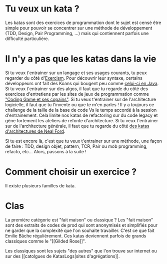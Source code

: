 # Tu veux un kata ?

Les katas sont des exercices de programmation dont le sujet est censé être simple pour pouvoir se concentrer sur une méthode de développement (TDD, Design, Pair Programming, ...) mais qui contiennent parfois une difficulté particulière.

# Il n'y a pas que les katas dans la vie
Si tu veux t'entrainer sur un langage et ses usages courants, tu peux regarder du côté d'[Exercism](https://exercism.org). Pour découvrir leur syntaxe, certains développeurs ont fait des Koans qui bougent peu comme [celui-ci en Java](https://github.com/matyb/java-koans).
Si tu veux t'entrainer sur des algos, il faut que tu regarde du côté des exercices d'entretiens par les sites de jeux de programmation comme ["Coding Game et ses copains"](https://www.codingame.com/work/blog/coding-assessment-tools/best-recruitment-tools-assess-recruit-programmers/).
Si tu veux t'entrainer sur de l'architecture logicielle, il faut que tu l'invente ou que te m'en parles !
Il y a toujours ce challenge de la taille de la base de code Vs le temps accordé à la session d'entrainement.
Cela limite nos katas de refactoring sur du code legacy et gène fortement les ateliers de refonte d'architecture.
Si tu veux t'entrainer sur de l'architecture générale, il faut que tu regarde du côté [des katas d'architectures de Neal Ford](https://www.architecturalkatas.com/).

Si tu est encore là, c'est que tu veux t'entrainer sur une méthode, une façon de faire : TDD, design objet, pattern, TCR, Pair ou mob programming, refacto, etc...
Alors, passons à la suite !

# Comment choisir un exercice ?

Il existe plusieurs familles de kata.
# Clas
La première catégorie est "fait maison" ou classique ?
Les "fait maison" sont des extraits de codes de prod qui sont anonymisés et simplifiés pour ne garder que la complexité que l'on souhaite travailler.
C'est ce que fait Emilie Bâche régulièrement.
Ces katas deviennent parfois de grands classiques comme le "[[Gilded Rose]]".

Les classiques sont les sujets "des autres" que l'on trouve sur internet ou sur des [[catolgues de KatasLogs|sites d'agrégations]].

